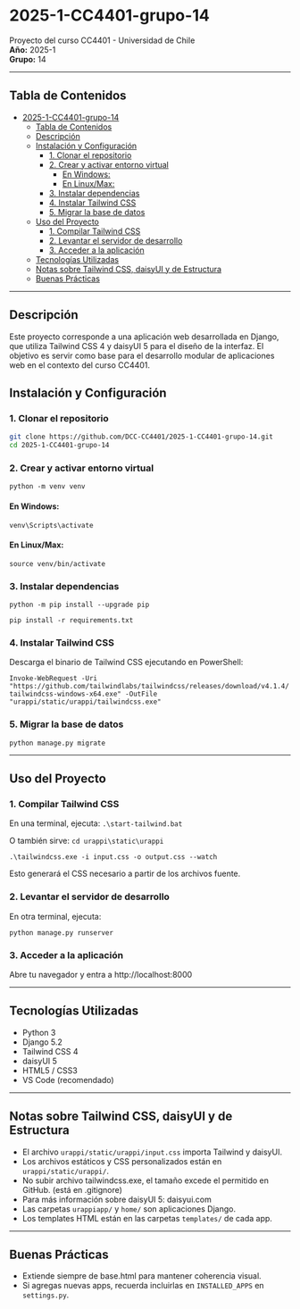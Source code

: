 # 2025-1-CC4401-grupo-14

Proyecto del curso CC4401 - Universidad de Chile  
**Año:** 2025-1  
**Grupo:** 14

---

## Tabla de Contenidos

- [2025-1-CC4401-grupo-14](#2025-1-cc4401-grupo-14)
  - [Tabla de Contenidos](#tabla-de-contenidos)
  - [Descripción](#descripción)
  - [Instalación y Configuración](#instalación-y-configuración)
    - [1. Clonar el repositorio](#1-clonar-el-repositorio)
    - [2. Crear y activar entorno virtual](#2-crear-y-activar-entorno-virtual)
      - [En Windows:](#en-windows)
      - [En Linux/Max:](#en-linuxmax)
    - [3. Instalar dependencias](#3-instalar-dependencias)
    - [4. Instalar Tailwind CSS](#4-instalar-tailwind-css)
    - [5. Migrar la base de datos](#5-migrar-la-base-de-datos)
  - [Uso del Proyecto](#uso-del-proyecto)
    - [1. Compilar Tailwind CSS](#1-compilar-tailwind-css)
    - [2. Levantar el servidor de desarrollo](#2-levantar-el-servidor-de-desarrollo)
    - [3. Acceder a la aplicación](#3-acceder-a-la-aplicación)
  - [Tecnologías Utilizadas](#tecnologías-utilizadas)
  - [Notas sobre Tailwind CSS, daisyUI y de Estructura](#notas-sobre-tailwind-css-daisyui-y-de-estructura)
  - [Buenas Prácticas](#buenas-prácticas)

---


## Descripción

Este proyecto corresponde a una aplicación web desarrollada en Django, que utiliza Tailwind CSS 4 y daisyUI 5 para el diseño de la interfaz. El objetivo es servir como base para el desarrollo modular de aplicaciones web en el contexto del curso CC4401.




## Instalación y Configuración

### 1. Clonar el repositorio

```bash
git clone https://github.com/DCC-CC4401/2025-1-CC4401-grupo-14.git
cd 2025-1-CC4401-grupo-14
```

### 2. Crear y activar entorno virtual

`python -m venv venv`
#### En Windows:
`venv\Scripts\activate`
#### En Linux/Max:
`source venv/bin/activate`

### 3. Instalar dependencias
`python -m pip install --upgrade pip`

`pip install -r requirements.txt`

### 4. Instalar Tailwind CSS
Descarga el binario de Tailwind CSS ejecutando en PowerShell:

`Invoke-WebRequest -Uri "https://github.com/tailwindlabs/tailwindcss/releases/download/v4.1.4/tailwindcss-windows-x64.exe" -OutFile "urappi/static/urappi/tailwindcss.exe"`

### 5. Migrar la base de datos
`python manage.py migrate`

---

## Uso del Proyecto

### 1. Compilar Tailwind CSS

En una terminal, ejecuta:
`.\start-tailwind.bat`

O también sirve:
`cd urappi\static\urappi`

`.\tailwindcss.exe -i input.css -o output.css --watch`

Esto generará el CSS necesario a partir de los archivos fuente.

### 2. Levantar el servidor de desarrollo

En otra terminal, ejecuta:

`python manage.py runserver`


### 3. Acceder a la aplicación
Abre tu navegador y entra a http://localhost:8000

---

## Tecnologías Utilizadas

- Python 3
- Django 5.2
- Tailwind CSS 4
- daisyUI 5
- HTML5 / CSS3
- VS Code (recomendado)

---

## Notas sobre Tailwind CSS, daisyUI y de Estructura

- El archivo `urappi/static/urappi/input.css` importa Tailwind y daisyUI.
- Los archivos estáticos y CSS personalizados están en `urappi/static/urappi/`.
- No subir archivo tailwindcss.exe, el tamaño excede el permitido en GitHub. (está en .gitignore)
- Para más información sobre daisyUI 5: daisyui.com
- Las carpetas `urappiapp/` y `home/` son aplicaciones Django.
- Los templates HTML están en las carpetas `templates/` de cada app.


---

## Buenas Prácticas

- Extiende siempre de base.html para mantener coherencia visual.
- Si agregas nuevas apps, recuerda incluirlas en `INSTALLED_APPS` en `settings.py`.